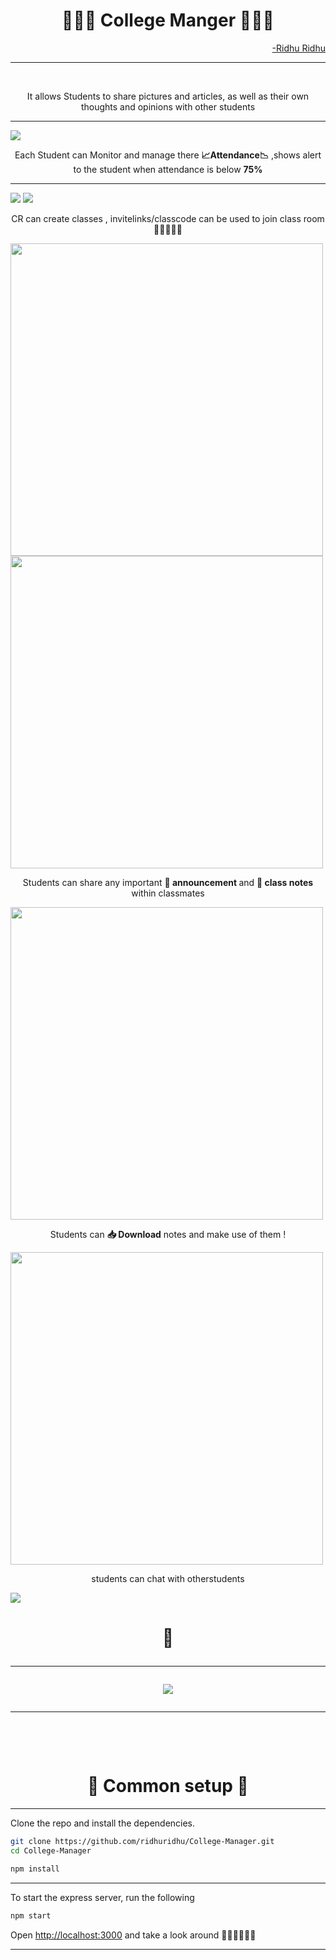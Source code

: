 
<h1 align="center">👩🏻‍🎓 College Manger 👨🏻‍🎓 </h1>
 <p align="right"><a align="center" href="https://github.com/ridhuridhu">-Ridhu Ridhu  </a>
<hr></p>
<br>
<p align="center"> It allows Students to share pictures and articles, as well as their own thoughts and opinions with other students   </p>
<hr>
<img  src="https://github.com/ridhuridhu/College-Manager/blob/master/screenshots/fest.png" >
<br>
<p align="center">Each Student can Monitor and manage there <b>📈Attendance📉</b> ,shows alert to the student when attendance is below <b>75%</b> </p>
<hr>
<p>
<img  src="https://github.com/ridhuridhu/College-Manager/blob/master/screenshots/peace.png"> 
<img src="https://github.com/ridhuridhu/College-Manager/blob/master/screenshots/nopeace.png">
</p>


<p align="center">CR can create classes , invitelinks/classcode can be used to join class room 👩🏻‍🤝‍🧑🏻 </p>
<img width="500px"  height="500px" src="https://github.com/ridhuridhu/College-Manager/blob/master/screenshots/createClass.png"/>
<br>
<img width="500px" height="500px" src="https://github.com/ridhuridhu/College-Manager/blob/master/screenshots/enterClass.png"/>
<br>
<p align='center'> Students can share any important <b>📢 announcement </b> and  <b>📝 class notes</b> within classmates  </p>
<img width="500px"  height="500px" src="https://github.com/ridhuridhu/College-Manager/blob/master/screenshots/classlog.png"/>
<br>
<p align="center">Students can <b>📥 Download</b> notes and make use of them !  </p>
<img width="500px" height="500px" src="https://github.com/ridhuridhu/College-Manager/blob/master/screenshots/downloadnotes.png"/>
<br>
<p align="center"> students can chat with otherstudents </p>
<img src="https://github.com/ridhuridhu/College-Manager/blob/master/screenshots/privateChat.png">
<br>

<h1 align="center"> 💙
 <hr>
 <img src="https://github.com/ridhuridhu/College-Manager/blob/master/screenshots/love.png">
<hr>
<br>
<h1 align="center">🔨 Common setup 🔨 </h1>
<hr>
<p>Clone the repo and install the dependencies.</p>

```bash
git clone https://github.com/ridhuridhu/College-Manager.git
cd College-Manager
```

```bash
npm install
```
<hr>
<p>
To start the express server, run the following
</p>

```bash
npm start 
```


Open [http://localhost:3000](http://localhost:3000) and take a look around 🚶🏻‍♀️🏃🏻‍♀️

<hr>
<br>
